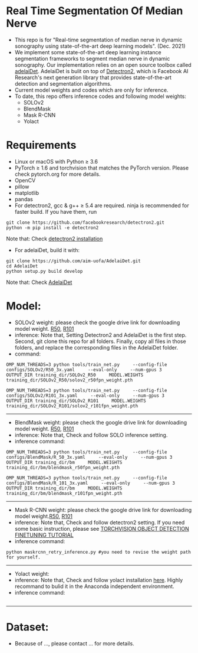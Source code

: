 # Real Time Segmentation Of Median Nerve
- This repo is for "Real-time segmentation of median nerve in dynamic sonography using state-of-the-art deep learning models". (Dec. 2021) 
- We implement some state-of-the-art deep learning instance segmentation frameworks to segment median nerve in dynamic sonography. Our implementation relies on an open source toolbox called [adelaiDet](https://github.com/aim-uofa/AdelaiDet). AdelaiDet is bulit on top of [Detectron2](https://github.com/facebookresearch/detectron2/tree/d4412c7070b28e50037b3797de8a579afd008b2b), which is Facebook AI Research's next generation library that provides state-of-the-art detection and segmentation algorithms.
- Current model weights and codes which are only for inference.
- To date, this repo offers inference codes and following model weights:
  - SOLOv2
  - BlendMask
  - Mask R-CNN
  - Yolact
# Requirements
- Linux or macOS with Python ≥ 3.6
- PyTorch ≥ 1.6 and torchvision that matches the PyTorch version. Please check pytorch.org for more details.
- OpenCV
- pillow
- matplotlib
- pandas
- For detectron2, gcc & g++ ≥ 5.4 are required. ninja is recommended for faster build. If you have them, run
```
git clone https://github.com/facebookresearch/detectron2.git
python -m pip install -e detectron2
```
Note that: Check [detectron2 installation](https://github.com/facebookresearch/detectron2/blob/d4412c7070b28e50037b3797de8a579afd008b2b/INSTALL.md)
- For adelaiDet, build it with:
```
git clone https://github.com/aim-uofa/AdelaiDet.git
cd AdelaiDet
python setup.py build develop
```
Note that: Check [AdelaiDet](https://github.com/aim-uofa/AdelaiDet)

# Model:
- SOLOv2 weight: please check the google drive link for downloading model weight. [R50](https://drive.google.com/file/d/1mX8u2wBSoMSJCZvEChtTVoQvL9Wioi1T/view?usp=share_link), [R101](https://drive.google.com/file/d/1uqVj_jgPrtwRbr46ecl8ThV9AwaChU6w/view?usp=share_link)
- inference: Note that, Setting Detectron2 and AdelaiDet is the first step. Second, git clone this repo for all folders. Finally, copy all files in those folders, and replace the corresponding files in the AdelaiDet folder. 
- command:
```
OMP_NUM_THREADS=3 python tools/train_net.py     --config-file configs/SOLOv2/R50_3x.yaml     --eval-only     --num-gpus 3     OUTPUT_DIR training_dir/SOLOv2_R50     MODEL.WEIGHTS training_dir/SOLOv2_R50/solov2_r50fpn_weight.pth
```
```
OMP_NUM_THREADS=3 python tools/train_net.py     --config-file configs/SOLOv2/R101_3x.yaml     --eval-only     --num-gpus 3     OUTPUT_DIR training_dir/SOLOv2_R101     MODEL.WEIGHTS training_dir/SOLOv2_R101/solov2_r101fpn_weight.pth
```
----------------------------------------
- BlendMask weight: please check the google drive link for downloading model weight. [R50](https://drive.google.com/file/d/12QMHhyuvWfei1K6qDwB9_Cuey6AQKjtB/view?usp=share_link), [R101](https://drive.google.com/file/d/1cDVs-BGCcV1FyzW5rI1G-VAVb7m2cuVy/view?usp=sharing)
- inference: Note that, Check and follow SOLO inference setting. 
- inference command:
```
OMP_NUM_THREADS=3 python tools/train_net.py     --config-file configs/BlendMask/R_50_3x.yaml     --eval-only     --num-gpus 3     OUTPUT_DIR training_dir/bm     MODEL.WEIGHTS training_dir/bm/blendmask_r50fpn_weight.pth
```
```
OMP_NUM_THREADS=3 python tools/train_net.py     --config-file configs/BlendMask/R_101_3x.yaml     --eval-only     --num-gpus 3     OUTPUT_DIR training_dir/bm     MODEL.WEIGHTS training_dir/bm/blendmask_r101fpn_weight.pth
```
----------------------------------------
- Mask R-CNN weight: please check the google drive link for downloading model weight.[R50](https://drive.google.com/file/d/1QvKdyroyDQE7rWSlgGtUxWMtMjUWgonQ/view?usp=share_link), [R101](https://drive.google.com/file/d/1RH3y7w-bj3aiRpM_o95DfwapcEnPwabU/view?usp=share_link)
- inference: Note that, Check and follow detectron2 setting. If you need some basic instruction, please see [TORCHVISION OBJECT DETECTION FINETUNING TUTORIAL](https://pytorch.org/tutorials/intermediate/torchvision_tutorial.html)
- inference command:
```
python maskrcnn_retry_inference.py #you need to revise the weight path for yourself.
```
----------------------------------------
- Yolact weight:
- inference: Note that, Check and follow yolact installation [here](https://github.com/dbolya/yolact). Highly recommand to bulid it in the Anaconda independent environment.
- inference command:
```
```
----------------------------------------

# Dataset: 
- Because of ..., please contact ... for more details.
